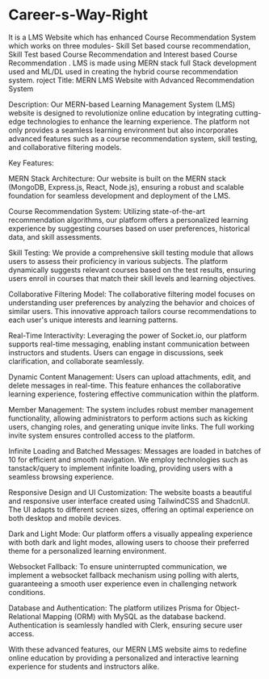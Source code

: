 # Career-s-Way-Right
It is a LMS Website which has enhanced Course Recommendation System which works on three modules- Skill Set based course recommendation, Skill Test based Course Recommendation and Interest based Course Recommendation .  LMS is  made using MERN stack full Stack development used and ML/DL used in creating the hybrid course recommendation system.
roject Title: MERN LMS Website with Advanced Recommendation System

Description:
Our MERN-based Learning Management System (LMS) website is designed to revolutionize online education by integrating cutting-edge technologies to enhance the learning experience. The platform not only provides a seamless learning environment but also incorporates advanced features such as a course recommendation system, skill testing, and collaborative filtering models.

Key Features:

MERN Stack Architecture:
Our website is built on the MERN stack (MongoDB, Express.js, React, Node.js), ensuring a robust and scalable foundation for seamless development and deployment of the LMS.

Course Recommendation System:
Utilizing state-of-the-art recommendation algorithms, our platform offers a personalized learning experience by suggesting courses based on user preferences, historical data, and skill assessments.

Skill Testing:
We provide a comprehensive skill testing module that allows users to assess their proficiency in various subjects. The platform dynamically suggests relevant courses based on the test results, ensuring users enroll in courses that match their skill levels and learning objectives.

Collaborative Filtering Model:
The collaborative filtering model focuses on understanding user preferences by analyzing the behavior and choices of similar users. This innovative approach tailors course recommendations to each user's unique interests and learning patterns.

Real-Time Interactivity:
Leveraging the power of Socket.io, our platform supports real-time messaging, enabling instant communication between instructors and students. Users can engage in discussions, seek clarification, and collaborate seamlessly.

Dynamic Content Management:
Users can upload attachments, edit, and delete messages in real-time. This feature enhances the collaborative learning experience, fostering effective communication within the platform.

Member Management:
The system includes robust member management functionality, allowing administrators to perform actions such as kicking users, changing roles, and generating unique invite links. The full working invite system ensures controlled access to the platform.

Infinite Loading and Batched Messages:
Messages are loaded in batches of 10 for efficient and smooth navigation. We employ technologies such as tanstack/query to implement infinite loading, providing users with a seamless browsing experience.

Responsive Design and UI Customization:
The website boasts a beautiful and responsive user interface created using TailwindCSS and ShadcnUI. The UI adapts to different screen sizes, offering an optimal experience on both desktop and mobile devices.

Dark and Light Mode:
Our platform offers a visually appealing experience with both dark and light modes, allowing users to choose their preferred theme for a personalized learning environment.

Websocket Fallback:
To ensure uninterrupted communication, we implement a websocket fallback mechanism using polling with alerts, guaranteeing a smooth user experience even in challenging network conditions.

Database and Authentication:
The platform utilizes Prisma for Object-Relational Mapping (ORM) with MySQL as the database backend. Authentication is seamlessly handled with Clerk, ensuring secure user access.

With these advanced features, our MERN LMS website aims to redefine online education by providing a personalized and interactive learning experience for students and instructors alike.
